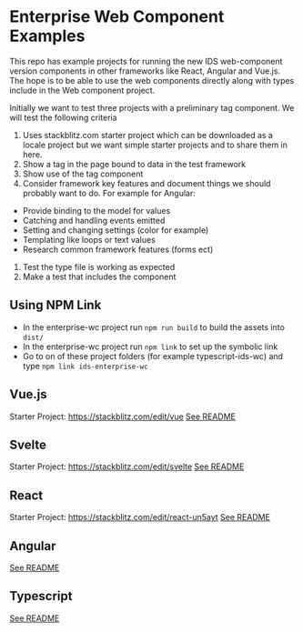 # Enterprise Web Component Examples

This repo has example projects for running the new IDS web-component version components in other frameworks like React, Angular and Vue.js. The hope is to be able to use the web components directly along with types include in the Web component project.

Initially we want to test three projects with a preliminary tag component. We will test the following criteria

1. Uses stackblitz.com starter project which can be downloaded as a locale project but we want simple starter projects and to share them in here.
1. Show a tag in the page bound to data in the test framework
1. Show use of the tag component
1. Consider framework key features and document things we should probably want to do. For example for Angular:
  * Provide binding to the model for values
  * Catching and handling events emitted 
  * Setting and changing settings (color for example) 
  * Templating like loops or text values
  * Research common framework features (forms ect)
1. Test the type file is working as expected
1. Make a test that includes the component

## Using NPM Link

- In the enterprise-wc project run `npm run build` to build the assets into `dist/`
- In the enterprise-wc project run `npm link` to set up the symbolic link
- Go to on of these project folders (for example typescript-ids-wc) and type `npm link ids-enterprise-wc`

## Vue.js 
Starter Project: https://stackblitz.com/edit/vue
[See README](https://github.com/infor-design/enterprise-wc-examples/blob/main/vue-ids-wc/README.md)

## Svelte
Starter Project: https://stackblitz.com/edit/svelte
[See README](https://github.com/infor-design/enterprise-wc-examples/blob/main/svelte-ids-wc/README.md)

## React
Starter Project: https://stackblitz.com/edit/react-un5ayt
[See README](https://github.com/infor-design/enterprise-wc-examples/blob/main/react-ids-wc/README.MD)

## Angular
[See README](https://github.com/infor-design/enterprise-wc-examples/blob/main/angular-ids-wc/README.MD)

## Typescript
[See README](https://github.com/infor-design/enterprise-wc-examples/blob/main/typescript-ids-wc/README.md)
